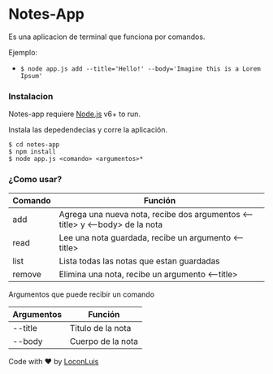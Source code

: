 # Notes-App

 Es una aplicacion de terminal que funciona por comandos.

 Ejemplo:
  - `$ node app.js add --title='Hello!' --body='Imagine this is a Lorem Ipsum'`

  ### Instalacion 

  Notes-app requiere [Node.js](https://nodejs.org/) v6+ to run.

  Instala las depedendecias y corre la aplicación.

  ```
  $ cd notes-app
  $ npm install
  $ node app.js <comando> <argumentos>*
  ```

  ### ¿Como usar?

  | Comando |  Función |
| ------ | ------ |
| add | Agrega una nueva nota, recibe dos argumentos <--title> y <--body> de la nota |
| read | Lee una nota guardada, recibe un argumento <--title> |
| list | Lista todas las notas que estan guardadas |
| remove | Elimina una nota, recibe un argumento <--title> |

Argumentos que puede recibir un comando

| Argumentos | Función |
| ------ | ------ |
| --title |  Titulo de la nota |
| --body |  Cuerpo de la nota |


Code with ♥ by [LoconLuis](https://twitter.com/loconluis)